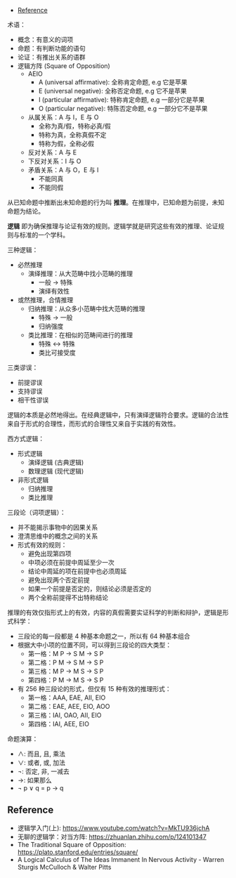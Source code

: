 
- [Reference](#reference)


术语：
- 概念：有意义的词项
- 命题：有判断功能的语句
- 论证：有推出关系的语群
- 逻辑方阵 (Square of Opposition)
  - AEIO
    - A (universal affirmative):    全称肯定命题, e.g 它是苹果
    - E (universal negative):       全称否定命题, e.g 它不是苹果
    - I (particular affirmative):   特称肯定命题, e.g 一部分它是苹果
    - O (particular negative):      特陈否定命题, e.g 一部分它不是苹果
  - 从属关系：A 与 I，E 与 O
    - 全称为真/假，特称必真/假
    - 特称为真，全称真假不定
    - 特称为假，全称必假
  - 反对关系：A 与 E
  - 下反对关系：I 与 O
  - 矛盾关系：A 与 O，E 与 I
    - 不能同真
    - 不能同假

从已知命题中推断出未知命题的行为叫 __推理__。在推理中，已知命题为前提，未知命题为结论。

__逻辑__ 即为确保推理与论证有效的规则。逻辑学就是研究这些有效的推理、论证规则与标准的一个学科。

三种逻辑：
- 必然推理
  - 演绎推理：从大范畴中找小范畴的推理
    - 一般 -> 特殊
    - 演绎有效性
- 或然推理，合情推理
  - 归纳推理：从众多小范畴中找大范畴的推理
    - 特殊 -> 一般
    - 归纳强度
  - 类比推理：在相似的范畴间进行的推理
    - 特殊 <-> 特殊
    - 类比可接受度

三类谬误：
- 前提谬误
- 支持谬误
- 相干性谬误

逻辑的本质是必然地得出。在经典逻辑中，只有演绎逻辑符合要求。逻辑的合法性来自于形式的合理性，而形式的合理性又来自于实践的有效性。

西方式逻辑：
- 形式逻辑
  - 演绎逻辑 (古典逻辑)
  - 数理逻辑 (现代逻辑)
- 非形式逻辑
  - 归纳推理
  - 类比推理

三段论（词项逻辑）：
- 并不能揭示事物中的因果关系
- 澄清思维中的概念之间的关系
- 形式有效的规则：
  - 避免出现第四项
  - 中项必须在前提中周延至少一次
  - 结论中周延的项在前提中也必须周延
  - 避免出现两个否定前提
  - 如果一个前提是否定的，则结论必须是否定的
  - 两个全称前提得不出特称结论

推理的有效仅指形式上的有效，内容的真假需要实证科学的判断和辩护，逻辑是形式科学：
- 三段论的每一段都是 4 种基本命题之一，所以有 64 种基本组合
- 根据大中小项的位置不同，可以得到三段论的四大类型：
  - 第一格：M P -> S M -> S P
  - 第二格：P M -> S M -> S P
  - 第三格：M P -> M S -> S P
  - 第四格：P M -> M S -> S P
- 有 256 种三段论的形式，但仅有 15 种有效的推理形式：
  - 第一格：AAA, EAE, AII, EIO
  - 第二格：EAE, AEE, EIO, AOO
  - 第三格：IAI, OAO, AII, EIO
  - 第四格：IAI, AEE, EIO

命题演算：
- ∧: 而且, 且, 乘法
- ∨: 或者, 或, 加法
- ¬: 否定, 非, 一减去
- →: 如果那么
- ¬ p ∨ q = p → q


## Reference
- 逻辑学入门(上): https://www.youtube.com/watch?v=MkTU936jchA
- 无聊的逻辑学：对当方阵: https://zhuanlan.zhihu.com/p/124101347
- The Traditional Square of Opposition: https://plato.stanford.edu/entries/square/
- A Logical Calculus of The Ideas Immanent In Nervous Activity - Warren Sturgis McCulloch & Walter Pitts
